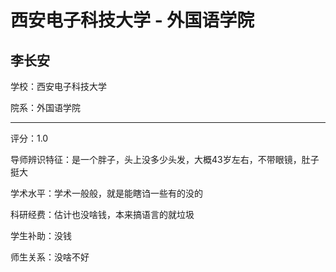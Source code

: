 # 西安电子科技大学 - 外国语学院

## 李长安

学校：西安电子科技大学

院系：外国语学院

* * *

评分：1.0

导师辨识特征：是一个胖子，头上没多少头发，大概43岁左右，不带眼镜，肚子挺大

学术水平：学术一般般，就是能瞎诌一些有的没的

科研经费：估计也没啥钱，本来搞语言的就垃圾

学生补助：没钱

师生关系：没啥不好